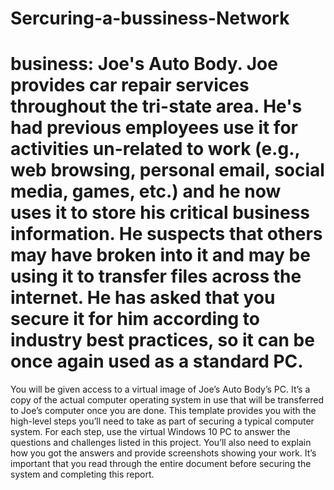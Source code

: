 # Sercuring-a-bussiness-Network

# business: Joe's Auto Body. Joe provides car repair services throughout the tri-state area. He's had previous employees use it for activities un-related to work (e.g., web browsing, personal email, social media, games, etc.) and he now uses it to store his critical business information. He suspects that others may have broken into it and may be using it to transfer files across the internet. He has asked that you secure it for him according to industry best practices, so it can be once again used as a standard PC.
You will be given access to a virtual image of Joe’s Auto Body’s PC. It’s a copy of the actual computer operating system in use that will be transferred to Joe’s computer once you are done.
This template provides you with the high-level steps you’ll need to take as part of securing a typical computer system. For each step, use the virtual Windows 10 PC to answer the questions and challenges listed in this project. You’ll also need to explain how you got the answers and provide screenshots showing your work.
It’s important that you read through the entire document before securing the system and completing this report.
